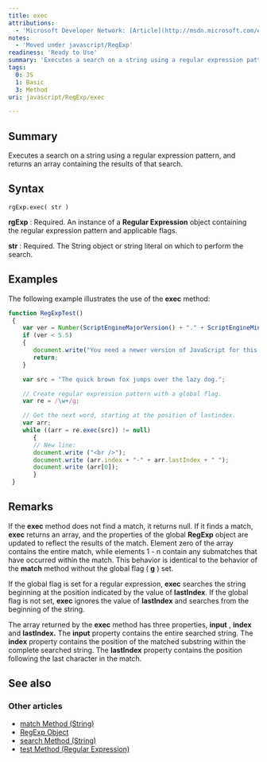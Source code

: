 ```yaml
---
title: exec
attributions:
  - 'Microsoft Developer Network: [Article](http://msdn.microsoft.com/en-us/library/ie/z908hy33(v=vs.94).aspx)'
notes:
  - 'Moved under javascript/RegExp'
readiness: 'Ready to Use'
summary: 'Executes a search on a string using a regular expression pattern, and returns an array containing the results of that search.'
tags:
  0: JS
  1: Basic
  3: Method
uri: javascript/RegExp/exec

---
```

## Summary

Executes a search on a string using a regular expression pattern, and returns an array containing the results of that search.

## Syntax

    rgExp.exec( str )

**rgExp**
:   Required. An instance of a **Regular Expression** object containing the regular expression pattern and applicable flags.

**str**
:   Required. The String object or string literal on which to perform the search.

## Examples

The following example illustrates the use of the **exec** method:

``` js
function RegExpTest()
 {
    var ver = Number(ScriptEngineMajorVersion() + "." + ScriptEngineMinorVersion())
    if (ver < 5.5)
    {
       document.write("You need a newer version of JavaScript for this to work");
       return;
    }

    var src = "The quick brown fox jumps over the lazy dog.";

    // Create regular expression pattern with a global flag.
    var re = /\w+/g;

    // Get the next word, starting at the position of lastindex.
    var arr;
    while ((arr = re.exec(src)) != null)
       {
       // New line:
       document.write ("<br />");
       document.write (arr.index + "-" + arr.lastIndex + " ");
       document.write (arr[0]);
       }
 }
```

## Remarks

If the **exec** method does not find a match, it returns null. If it finds a match, **exec** returns an array, and the properties of the global **RegExp** object are updated to reflect the results of the match. Element zero of the array contains the entire match, while elements 1 - n contain any submatches that have occurred within the match. This behavior is identical to the behavior of the **match** method without the global flag ( **g** ) set.

If the global flag is set for a regular expression, **exec** searches the string beginning at the position indicated by the value of **lastIndex**. If the global flag is not set, **exec** ignores the value of **lastIndex** and searches from the beginning of the string.

The array returned by the **exec** method has three properties, **input** , **index** and **lastIndex.** The **input** property contains the entire searched string. The **index** property contains the position of the matched substring within the complete searched string. The **lastIndex** property contains the position following the last character in the match.

## See also

### Other articles

-   [match Method (String)](/javascript/String/match)
-   [RegExp Object](/javascript/RegExp)
-   [search Method (String)](/javascript/String/search)
-   [test Method (Regular Expression)](/javascript/regular_expression/test)

